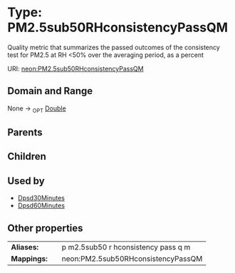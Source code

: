 
# Type: PM2.5sub50RHconsistencyPassQM


Quality metric that summarizes the passed outcomes of the consistency test for PM2.5 at RH <50% over the averaging period, as a percent

URI: [neon:PM2.5sub50RHconsistencyPassQM](https://data.neonscience.org/PM2.5sub50RHconsistencyPassQM)


## Domain and Range

None ->  <sub>OPT</sub> [Double](types/Double.md)

## Parents


## Children


## Used by

 * [Dpsd30Minutes](Dpsd30Minutes.md)
 * [Dpsd60Minutes](Dpsd60Minutes.md)

## Other properties

|  |  |  |
| --- | --- | --- |
| **Aliases:** | | p m2.5sub50 r hconsistency pass q m |
| **Mappings:** | | neon:PM2.5sub50RHconsistencyPassQM |


